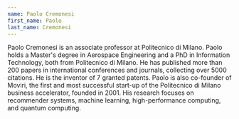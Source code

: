 ```yaml
---
name: Paolo Cremonesi
first_name: Paolo
last_name: Cremonesi
---
```


Paolo Cremonesi is an associate professor at Politecnico di Milano. Paolo holds a Master's degree in Aerospace Engineering and a PhD in Information Technology, both from Politecnico di Milano. He has published more than 200 papers in international conferences and journals, collecting over 5000 citations. He is the inventor of 7 granted patents. Paolo is also co-founder of Moviri, the first and most successful start-up of the Politecnico di Milano business accelerator, founded in 2001. His research focuses on recommender systems, machine learning, high-performance computing, and quantum computing.
